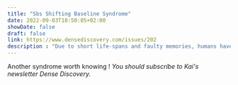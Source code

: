 ```yaml
---
title: "Sbs Shifting Baseline Syndrome"
date: 2022-09-03T18:50:05+02:00
showDate: false
draft: false
link: https://www.densediscovery.com/issues/202
description : "Due to short life-spans and faulty memories, humans have a poor conception of how much of the natural world has been degraded by our actions, because our ‘baseline’ shifts with every generation, and sometimes even in an individual. In essence, what we see as pristine nature would be seen by our ancestors as hopelessly degraded, and what we see as degraded, our children will view as ‘natural’."
---
```


Another syndrome worth knowing !
_You should subscribe to Kai's newsletter Dense Discovery._ 